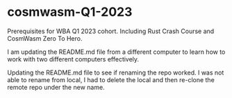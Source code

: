 # cosmwasm-Q1-2023
Prerequisites for WBA Q1 2023 cohort. Including Rust Crash Course and CosmWasm Zero To Hero.

I am updating the README.md file from a different computer to learn how to work with two different computers effectively.

Updating the README.md file to see if renaming the repo worked. I was not able to rename from local, I had to delete the local and then re-clone the remote repo under the new name.